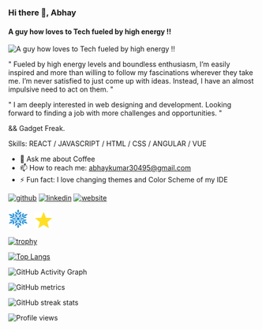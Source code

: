 ### Hi there 👋, Abhay
#### A guy how loves to Tech fueled by high energy !!
![A guy how loves to Tech fueled by high energy !!](https://arturssmirnovs.github.io/github-profile-readme-generator/images/banner.png)

" Fueled by high energy levels and boundless enthusiasm, I’m easily inspired and more than willing to follow my fascinations wherever they take me. I’m never satisfied to just come up with ideas. Instead, I have an almost impulsive need to act on them. "

" I am deeply interested in web designing and development. Looking forward to finding a job with more challenges and opportunities. "

&& Gadget Freak. 

Skills:  REACT / JAVASCRIPT / HTML / CSS / ANGULAR / VUE

- 💬 Ask me about Coffee 
- 📫 How to reach me: abhaykumar30495@gmail.com 
- ⚡ Fun fact: I love changing themes and Color Scheme of my IDE 


[<img src='https://cdn.jsdelivr.net/npm/simple-icons@3.0.1/icons/github.svg' alt='github' height='40'>](https://github.com/abhay304)  [<img src='https://cdn.jsdelivr.net/npm/simple-icons@3.0.1/icons/linkedin.svg' alt='linkedin' height='40'>](https://www.linkedin.com/in/abhay-kumar-9545a0199/)  [<img src='https://cdn.jsdelivr.net/npm/simple-icons@3.0.1/icons/icloud.svg' alt='website' height='40'>](https://abhay304portfolio.herokuapp.com/)  

<a href='https://archiveprogram.github.com/'><img src='https://raw.githubusercontent.com/acervenky/animated-github-badges/master/assets/acbadge.gif' width='40' height='40'></a> <a href='https://stars.github.com/'><img src='https://raw.githubusercontent.com/acervenky/animated-github-badges/master/assets/starbadge.gif' width='35' height='35'></a> 

[![trophy](https://github-profile-trophy.vercel.app/?username=abhay304)](https://github.com/ryo-ma/github-profile-trophy)

[![Top Langs](https://github-readme-stats.vercel.app/api/top-langs/?username=abhay304)](https://github.com/anuraghazra/github-readme-stats)


![GitHub Activity Graph](https://activity-graph.herokuapp.com/graph?username=abhay304)  

![GitHub metrics](https://metrics.lecoq.io/abhay304)  

![GitHub streak stats](https://github-readme-streak-stats.herokuapp.com/?user=abhay304)  

![Profile views](https://gpvc.arturio.dev/abhay304)  
